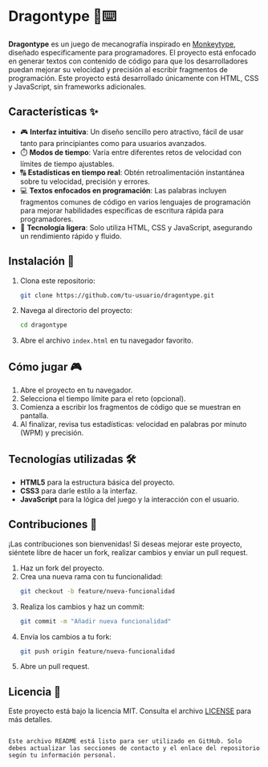 # Dragontype 🐉⌨️

**Dragontype** es un juego de mecanografía inspirado en [Monkeytype](https://monkeytype.com/), diseñado específicamente para programadores. El proyecto está enfocado en generar textos con contenido de código para que los desarrolladores puedan mejorar su velocidad y precisión al escribir fragmentos de programación. Este proyecto está desarrollado únicamente con HTML, CSS y JavaScript, sin frameworks adicionales.

## Características ✨
- 🎮 **Interfaz intuitiva**: Un diseño sencillo pero atractivo, fácil de usar tanto para principiantes como para usuarios avanzados.
- ⏱️ **Modos de tiempo**: Varía entre diferentes retos de velocidad con límites de tiempo ajustables.
- 🔠 **Estadísticas en tiempo real**: Obtén retroalimentación instantánea sobre tu velocidad, precisión y errores.
- 💻 **Textos enfocados en programación**: Las palabras incluyen fragmentos comunes de código en varios lenguajes de programación para mejorar habilidades específicas de escritura rápida para programadores.
- 🧩 **Tecnología ligera**: Solo utiliza HTML, CSS y JavaScript, asegurando un rendimiento rápido y fluido.
  
## Instalación 🚀

1. Clona este repositorio:
   ```bash
   git clone https://github.com/tu-usuario/dragontype.git
   ```
2. Navega al directorio del proyecto:
   ```bash
   cd dragontype
   ```
3. Abre el archivo `index.html` en tu navegador favorito.

## Cómo jugar 🎮

1. Abre el proyecto en tu navegador.
2. Selecciona el tiempo límite para el reto (opcional).
3. Comienza a escribir los fragmentos de código que se muestran en pantalla.
4. Al finalizar, revisa tus estadísticas: velocidad en palabras por minuto (WPM) y precisión.

## Tecnologías utilizadas 🛠️

- **HTML5** para la estructura básica del proyecto.
- **CSS3** para darle estilo a la interfaz.
- **JavaScript** para la lógica del juego y la interacción con el usuario.

## Contribuciones 🤝

¡Las contribuciones son bienvenidas! Si deseas mejorar este proyecto, siéntete libre de hacer un fork, realizar cambios y enviar un pull request.

1. Haz un fork del proyecto.
2. Crea una nueva rama con tu funcionalidad:
   ```bash
   git checkout -b feature/nueva-funcionalidad
   ```
3. Realiza los cambios y haz un commit:
   ```bash
   git commit -m "Añadir nueva funcionalidad"
   ```
4. Envía los cambios a tu fork:
   ```bash
   git push origin feature/nueva-funcionalidad
   ```
5. Abre un pull request.

## Licencia 📄

Este proyecto está bajo la licencia MIT. Consulta el archivo [LICENSE](LICENSE) para más detalles.

```

Este archivo README está listo para ser utilizado en GitHub. Solo debes actualizar las secciones de contacto y el enlace del repositorio según tu información personal.
